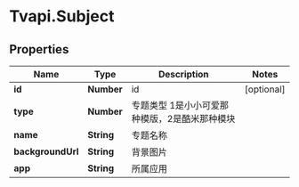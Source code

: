 # Tvapi.Subject

## Properties
Name | Type | Description | Notes
------------ | ------------- | ------------- | -------------
**id** | **Number** | id | [optional] 
**type** | **Number** | 专题类型 1是小小可爱那种模版，2是酷米那种模块 | 
**name** | **String** | 专题名称 | 
**backgroundUrl** | **String** | 背景图片 | 
**app** | **String** | 所属应用 | 


